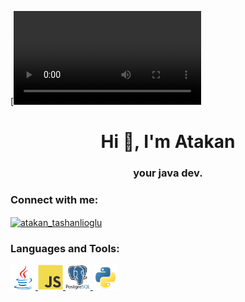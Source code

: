  [![MasterHead](https://images-ext-2.discordapp.net/external/KZmQgnHzKMgW1ww1fFdfowuU0KA_tpxUHLHg26NVFv4/https/media.tenor.com/-Di90vRZ5gAAAAPo/yay.mp4)
<h1 align="center">Hi 👋, I'm Atakan</h1>
<h3 align="center">your java dev.</h3>


<h3 align="left">Connect with me:</h3>
<p align="left">
<a href="https://instagram.com/atakan_tashanlioglu" target="blank"><img align="center" src="https://raw.githubusercontent.com/rahuldkjain/github-profile-readme-generator/master/src/images/icons/Social/instagram.svg" alt="atakan_tashanlioglu" height="30" width="40" /></a>
</p>

<h3 align="left">Languages and Tools:</h3>
<p align="left"> <a href="https://www.java.com" target="_blank" rel="noreferrer"> <img src="https://raw.githubusercontent.com/devicons/devicon/master/icons/java/java-original.svg" alt="java" width="40" height="40"/> </a> <a href="https://developer.mozilla.org/en-US/docs/Web/JavaScript" target="_blank" rel="noreferrer"> <img src="https://raw.githubusercontent.com/devicons/devicon/master/icons/javascript/javascript-original.svg" alt="javascript" width="40" height="40"/> </a> <a href="https://www.postgresql.org" target="_blank" rel="noreferrer"> <img src="https://raw.githubusercontent.com/devicons/devicon/master/icons/postgresql/postgresql-original-wordmark.svg" alt="postgresql" width="40" height="40"/> </a> <a href="https://www.python.org" target="_blank" rel="noreferrer"> <img src="https://raw.githubusercontent.com/devicons/devicon/master/icons/python/python-original.svg" alt="python" width="40" height="40"/> </a> </p>
